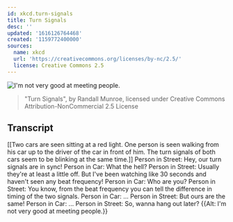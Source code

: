 ```yaml
---
id: xkcd.turn-signals
title: Turn Signals
desc: ''
updated: '1616126764468'
created: '1159772400000'
sources:
  name: xkcd
  url: 'https://creativecommons.org/licenses/by-nc/2.5/'
  license: Creative Commons 2.5
---
```

![I'm not very good at meeting people.](https://imgs.xkcd.com/comics/turn_signals.png)
> "Turn Signals", by Randall Munroe, licensed under Creative Commons Attribution-NonCommercial 2.5 License

## Transcript
[[Two cars are seen sitting at a red light. One person is seen walking from his car up to the driver of the car in front of him. The turn signals of both cars seem to be blinking at the same time.]]
Person in Street: Hey, our turn signals are in sync!
Person in Car: What the hell?
Person in Street: Usually they're at least a little off. But I've been watching like 30 seconds and haven't seen any beat frequency!
Person in Car: Who are you?
Person in Street: You know, from the beat frequency you can tell the difference in timing of the two signals.
Person in Car: ...
Person in Street: But ours are the same!
Person in Car: ...
Person in Street: So, wanna hang out later?
{{Alt: I'm not very good at meeting people.}}
